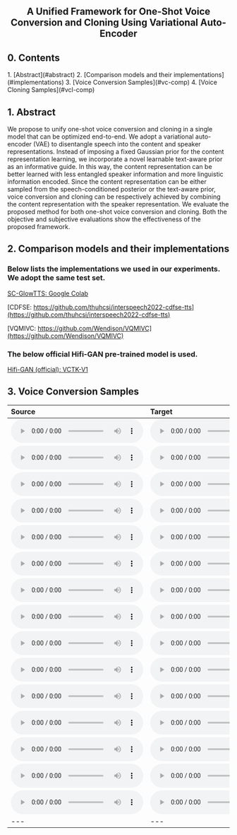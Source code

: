 <h2><center> A Unified Framework for One-Shot Voice Conversion and Cloning Using Variational Auto-Encoder </center></h2>

<h2>0. Contents</h2>
1. [Abstract](#abstract)
2. [Comparison models and their implementations](#implementations)
3. [Voice Conversion Samples](#vc-comp)
4. [Voice Cloning Samples](#vcl-comp)

<h2>1. Abstract<a name="abstract"></a></h2>

We propose to unify one-shot voice conversion and cloning in a single model that can be optimized end-to-end. We adopt a variational auto-encoder (VAE) to disentangle speech into the content and speaker representations. Instead of imposing a fixed Gaussian prior for the content representation learning, we incorporate a novel learnable text-aware prior as an informative guide. In this way, the content representation can be better learned with less entangled speaker information and more linguistic information encoded. Since the content representation can be either sampled from the speech-conditioned posterior or the text-aware prior, voice conversion and cloning can be respectively achieved by combining the content representation with the speaker representation. We evaluate the proposed method for both one-shot voice conversion and cloning. Both the objective and subjective evaluations show the effectiveness of the proposed framework. 


<h2>2. Comparison models and their implementations<a name="implementations"></a></h2>

<h3>Below lists the implementations we used in our experiments. We adopt the same test set.</h3>

[SC-GlowTTS: Google Colab](https://colab.research.google.com/drive/1yyQDc-xWCqa2g-d1joW_goqbYZKaImsJ?usp=sharing)

[CDFSE: https://github.com/thuhcsi/interspeech2022-cdfse-tts](https://github.com/thuhcsi/interspeech2022-cdfse-tts)

[VQMIVC: https://github.com/Wendison/VQMIVC](https://github.com/Wendison/VQMIVC)

<h3>The below official Hifi-GAN pre-trained model is used.</h3>

[Hifi-GAN (official): VCTK-V1](https://drive.google.com/drive/folders/1vJlfkwR7Uyheq2U5HrPnfTm-tzwuNuey)

<h2>3. Voice Conversion Samples<a name="vc-comp"></a></h2>

| **Source** | **Target** | **VQMIVC**  |**SC-GlowTTS**| **VVC** | **VVCC(ours)**|
| :--- | :--- | :--- | :--- | :--- | :--- |
| <audio src="wavs/voice_conversion/0.hifi-gan-src/vc-p225_166-to-p234.wav" controls preload></audio> | <audio src="wavs/targets/vc-p225_166-to-p234.wav" controls preload></audio> | <audio src="wavs/voice_conversion/1.vqmivc/vc-p225_166-to-p234.wav" controls preload></audio> | <audio src="wavs/voice_conversion/2.sc-glowtts/vc-p225_166-to-p234.wav" controls preload></audio> | <audio src="wavs/voice_conversion/3.vvc/vc-p225_166-to-p234.wav" controls preload></audio> | <audio src="wavs/voice_conversion/4.vvcc/vc-p225_166-to-p234.wav" controls preload></audio> |
| <audio src="wavs/voice_conversion/0.hifi-gan-src/vc-p225_363-to-p335.wav" controls preload></audio> | <audio src="wavs/targets/vc-p225_363-to-p335.wav" controls preload></audio> | <audio src="wavs/voice_conversion/1.vqmivc/vc-p225_363-to-p335.wav" controls preload></audio> | <audio src="wavs/voice_conversion/2.sc-glowtts/vc-p225_363-to-p335.wav" controls preload></audio> | <audio src="wavs/voice_conversion/3.vvc/vc-p225_363-to-p335.wav" controls preload></audio> | <audio src="wavs/voice_conversion/4.vvcc/vc-p225_363-to-p335.wav" controls preload></audio> |
| <audio src="wavs/voice_conversion/0.hifi-gan-src/vc-p234_045-to-p302.wav" controls preload></audio> | <audio src="wavs/targets/vc-p234_045-to-p302.wav" controls preload></audio> | <audio src="wavs/voice_conversion/1.vqmivc/vc-p234_045-to-p302.wav" controls preload></audio> | <audio src="wavs/voice_conversion/2.sc-glowtts/vc-p234_045-to-p302.wav" controls preload></audio> | <audio src="wavs/voice_conversion/3.vvc/vc-p234_045-to-p302.wav" controls preload></audio> | <audio src="wavs/voice_conversion/4.vvcc/vc-p234_045-to-p302.wav" controls preload></audio> |
| <audio src="wavs/voice_conversion/0.hifi-gan-src/vc-p234_115-to-p347.wav" controls preload></audio> | <audio src="wavs/targets/vc-p234_115-to-p347.wav" controls preload></audio> | <audio src="wavs/voice_conversion/1.vqmivc/vc-p234_115-to-p347.wav" controls preload></audio> | <audio src="wavs/voice_conversion/2.sc-glowtts/vc-p234_115-to-p347.wav" controls preload></audio> | <audio src="wavs/voice_conversion/3.vvc/vc-p234_115-to-p347.wav" controls preload></audio> | <audio src="wavs/voice_conversion/4.vvcc/vc-p234_115-to-p347.wav" controls preload></audio> |
| <audio src="wavs/voice_conversion/0.hifi-gan-src/vc-p238_021-to-p335.wav" controls preload></audio> | <audio src="wavs/targets/vc-p238_021-to-p335.wav" controls preload></audio> | <audio src="wavs/voice_conversion/1.vqmivc/vc-p238_021-to-p335.wav" controls preload></audio> | <audio src="wavs/voice_conversion/2.sc-glowtts/vc-p238_021-to-p335.wav" controls preload></audio> | <audio src="wavs/voice_conversion/3.vvc/vc-p238_021-to-p335.wav" controls preload></audio> | <audio src="wavs/voice_conversion/4.vvcc/vc-p238_021-to-p335.wav" controls preload></audio> |
| <audio src="wavs/voice_conversion/0.hifi-gan-src/vc-p238_129-to-p234.wav" controls preload></audio> | <audio src="wavs/targets/vc-p238_129-to-p234.wav" controls preload></audio> | <audio src="wavs/voice_conversion/1.vqmivc/vc-p238_129-to-p234.wav" controls preload></audio> | <audio src="wavs/voice_conversion/2.sc-glowtts/vc-p238_129-to-p234.wav" controls preload></audio> | <audio src="wavs/voice_conversion/3.vvc/vc-p238_129-to-p234.wav" controls preload></audio> | <audio src="wavs/voice_conversion/4.vvcc/vc-p238_129-to-p234.wav" controls preload></audio> |
| <audio src="wavs/voice_conversion/0.hifi-gan-src/vc-p245_101-to-p238.wav" controls preload></audio> | <audio src="wavs/targets/vc-p245_101-to-p238.wav" controls preload></audio> | <audio src="wavs/voice_conversion/1.vqmivc/vc-p245_101-to-p238.wav" controls preload></audio> | <audio src="wavs/voice_conversion/2.sc-glowtts/vc-p245_101-to-p238.wav" controls preload></audio> | <audio src="wavs/voice_conversion/3.vvc/vc-p245_101-to-p238.wav" controls preload></audio> | <audio src="wavs/voice_conversion/4.vvcc/vc-p245_101-to-p238.wav" controls preload></audio> |
| <audio src="wavs/voice_conversion/0.hifi-gan-src/vc-p245_117-to-p225.wav" controls preload></audio> | <audio src="wavs/targets/vc-p245_117-to-p225.wav" controls preload></audio> | <audio src="wavs/voice_conversion/1.vqmivc/vc-p245_117-to-p225.wav" controls preload></audio> | <audio src="wavs/voice_conversion/2.sc-glowtts/vc-p245_117-to-p225.wav" controls preload></audio> | <audio src="wavs/voice_conversion/3.vvc/vc-p245_117-to-p225.wav" controls preload></audio> | <audio src="wavs/voice_conversion/4.vvcc/vc-p245_117-to-p225.wav" controls preload></audio> |
| <audio src="wavs/voice_conversion/0.hifi-gan-src/vc-p248_348-to-p347.wav" controls preload></audio> | <audio src="wavs/targets/vc-p248_348-to-p347.wav" controls preload></audio> | <audio src="wavs/voice_conversion/1.vqmivc/vc-p248_348-to-p347.wav" controls preload></audio> | <audio src="wavs/voice_conversion/2.sc-glowtts/vc-p248_348-to-p347.wav" controls preload></audio> | <audio src="wavs/voice_conversion/3.vvc/vc-p248_348-to-p347.wav" controls preload></audio> | <audio src="wavs/voice_conversion/4.vvcc/vc-p248_348-to-p347.wav" controls preload></audio> |
| <audio src="wavs/voice_conversion/0.hifi-gan-src/vc-p261_265-to-p225.wav" controls preload></audio> | <audio src="wavs/targets/vc-p261_265-to-p225.wav" controls preload></audio> | <audio src="wavs/voice_conversion/1.vqmivc/vc-p261_265-to-p225.wav" controls preload></audio> | <audio src="wavs/voice_conversion/2.sc-glowtts/vc-p261_265-to-p225.wav" controls preload></audio> | <audio src="wavs/voice_conversion/3.vvc/vc-p261_265-to-p225.wav" controls preload></audio> | <audio src="wavs/voice_conversion/4.vvcc/vc-p261_265-to-p225.wav" controls preload></audio> |
| <audio src="wavs/voice_conversion/0.hifi-gan-src/vc-p294_176-to-p326.wav" controls preload></audio> | <audio src="wavs/targets/vc-p294_176-to-p326.wav" controls preload></audio> | <audio src="wavs/voice_conversion/1.vqmivc/vc-p294_176-to-p326.wav" controls preload></audio> | <audio src="wavs/voice_conversion/2.sc-glowtts/vc-p294_176-to-p326.wav" controls preload></audio> | <audio src="wavs/voice_conversion/3.vvc/vc-p294_176-to-p326.wav" controls preload></audio> | <audio src="wavs/voice_conversion/4.vvcc/vc-p294_176-to-p326.wav" controls preload></audio> |
| <audio src="wavs/voice_conversion/0.hifi-gan-src/vc-p302_276-to-p294.wav" controls preload></audio> | <audio src="wavs/targets/vc-p302_276-to-p294.wav" controls preload></audio> | <audio src="wavs/voice_conversion/1.vqmivc/vc-p302_276-to-p294.wav" controls preload></audio> | <audio src="wavs/voice_conversion/2.sc-glowtts/vc-p302_276-to-p294.wav" controls preload></audio> | <audio src="wavs/voice_conversion/3.vvc/vc-p302_276-to-p294.wav" controls preload></audio> | <audio src="wavs/voice_conversion/4.vvcc/vc-p302_276-to-p294.wav" controls preload></audio> |
| <audio src="wavs/voice_conversion/0.hifi-gan-src/vc-p326_370-to-p245.wav" controls preload></audio> | <audio src="wavs/targets/vc-p326_370-to-p245.wav" controls preload></audio> | <audio src="wavs/voice_conversion/1.vqmivc/vc-p326_370-to-p245.wav" controls preload></audio> | <audio src="wavs/voice_conversion/2.sc-glowtts/vc-p326_370-to-p245.wav" controls preload></audio> | <audio src="wavs/voice_conversion/3.vvc/vc-p326_370-to-p245.wav" controls preload></audio> | <audio src="wavs/voice_conversion/4.vvcc/vc-p326_370-to-p245.wav" controls preload></audio> |
| <audio src="wavs/voice_conversion/0.hifi-gan-src/vc-p335_366-to-p248.wav" controls preload></audio> | <audio src="wavs/targets/vc-p335_366-to-p248.wav" controls preload></audio> | <audio src="wavs/voice_conversion/1.vqmivc/vc-p335_366-to-p248.wav" controls preload></audio> | <audio src="wavs/voice_conversion/2.sc-glowtts/vc-p335_366-to-p248.wav" controls preload></audio> | <audio src="wavs/voice_conversion/3.vvc/vc-p335_366-to-p248.wav" controls preload></audio> | <audio src="wavs/voice_conversion/4.vvcc/vc-p335_366-to-p248.wav" controls preload></audio> |
| <audio src="wavs/voice_conversion/0.hifi-gan-src/vc-p347_336-to-p261.wav" controls preload></audio> | <audio src="wavs/targets/vc-p347_336-to-p261.wav" controls preload></audio> | <audio src="wavs/voice_conversion/1.vqmivc/vc-p347_336-to-p261.wav" controls preload></audio> | <audio src="wavs/voice_conversion/2.sc-glowtts/vc-p347_336-to-p261.wav" controls preload></audio> | <audio src="wavs/voice_conversion/3.vvc/vc-p347_336-to-p261.wav" controls preload></audio> | <audio src="wavs/voice_conversion/4.vvcc/vc-p347_336-to-p261.wav" controls preload></audio> |
| --- | --- | --- | --- | --- | --- |
